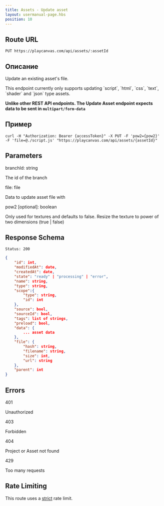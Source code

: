 ```yaml
---
title: Assets - Update asset
layout: usermanual-page.hbs
position: 10
---
```


## Route URL

```none
PUT https://playcanvas.com/api/assets/:assetId
```

## Описание

Update an existing asset's file.

<div class="alert alert-info">
    This endpoint currently only supports updating `script`, `html`, `css`, `text`, `shader` and `json` type assets.
</div>

**Unlike other REST API endpoints. The Update Asset endpoint expects data to be sent in `multipart/form-data`**

## Пример

```none
curl -H "Authorization: Bearer {accessToken}" -X PUT -F 'pow2={pow2}' -F 'file=@./script.js' "https://playcanvas.com/api/assets/{assetId}"
```

## Parameters

<div class="params">
<div class="parameter"><span class="param">branchId: string</span><p>The id of the branch</p></div>
<div class="parameter"><span class="param">file: file</span><p>Data to update asset file with</p></div>
<div class="parameter"><span class="param">pow2 [optional]: boolean</span><p>Only used for textures and defaults to false. Resize the texture to power of two dimensions (true | false)</p></div>
</div>

## Response Schema

```none
Status: 200
```

```json
{
    "id": int,
    "modifiedAt": date,
    "createdAt": date,
    "state": "ready" | "processing" | "error",
    "name": string,
    "type": string,
    "scope":{
        "type": string,
        "id": int
    },
    "source": bool,
    "sourceId": bool,
    "tags": list of strings,
    "preload": bool,
    "data": {
        ... asset data
    },
    "file": {
        "hash": string,
        "filename": string,
        "size": int,
        "url": string
    },
    "parent": int
}
```

## Errors

<div class="params">
<div class="parameter"><span class="param">401</span><p>Unauthorized</p></div>
<div class="parameter"><span class="param">403</span><p>Forbidden</p></div>
<div class="parameter"><span class="param">404</span><p>Project or Asset not found</p></div>
<div class="parameter"><span class="param">429</span><p>Too many requests</p></div>
</div>

## Rate Limiting

This route uses a [strict][1] rate limit.

[1]: /user-manual/api#rate-limiting
